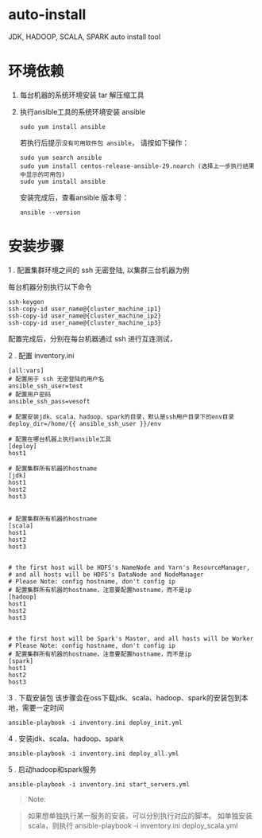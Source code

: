 # auto-install
JDK, HADOOP, SCALA, SPARK  auto install tool

# 环境依赖
1. 每台机器的系统环境安装 tar 解压缩工具
2. 执行ansible工具的系统环境安装 ansible 
	```
    sudo yum install ansible
    ```
    若执行后提示`没有可用软件包 ansible`， 请按如下操作：
	 ```
    sudo yum search ansible
    sudo yum install centos-release-ansible-29.noarch (选择上一步执行结果中显示的可用包)
    sudo yum install ansible
     ```

    安装完成后，查看ansible 版本号： 
    ```
    ansible --version
    ```

# 安装步骤
1 . 配置集群环境之间的 ssh 无密登陆, 以集群三台机器为例

每台机器分别执行以下命令
```
ssh-keygen
ssh-copy-id user_name@{cluster_machine_ip1}
ssh-copy-id user_name@{cluster_machine_ip2}
ssh-copy-id user_name@{cluster_machine_ip3}
```

配置完成后，分别在每台机器通过 ssh 进行互连测试，

2 . 配置 inventory.ini 

```
[all:vars]
# 配置用于 ssh 无密登陆的用户名
ansible_ssh_user=test
# 配置用户密码
ansible_ssh_pass=vesoft

# 配置安装jdk、scala、hadoop、spark的目录，默认是ssh用户目录下的env目录
deploy_dir=/home/{{ ansible_ssh_user }}/env

# 配置在哪台机器上执行ansible工具
[deploy]
host1

# 配置集群所有机器的hostname
[jdk]
host1
host2
host3


# 配置集群所有机器的hostname
[scala]
host1
host2
host3


# the first host will be HDFS's NameNode and Yarn's ResourceManager, 
# and all hosts will be HDFS's DataNode and NodeManager
# Please Note: config hostname, don't config ip
# 配置集群所有机器的hostname，注意要配置hostname，而不是ip
[hadoop]
host1
host2
host3


# the first host will be Spark's Master, and all hosts will be Worker
# Please Note: config hostname, don't config ip
# 配置集群所有机器的hostname，注意要配置hostname，而不是ip
[spark]
host1
host2
host3
```
3 . 下载安装包
该步骤会在oss下载jdk、scala、hadoop、spark的安装包到本地，需要一定时间
```
ansible-playbook -i inventory.ini deploy_init.yml
```

4 . 安装jdk、scala、hadoop、spark
```
ansible-playbook -i inventory.ini deploy_all.yml
```
5 . 启动hadoop和spark服务
```
ansible-playbook -i inventory.ini start_servers.yml
```

> Note:

> 如果想单独执行某一服务的安装，可以分别执行对应的脚本。 如单独安装scala，则执行
> ansible-playbook -i inventory.ini deploy_scala.yml
